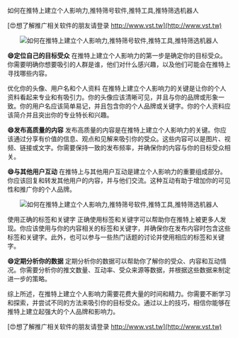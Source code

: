 如何在推特上建立个人影响力,推特筛号软件,推特工具,推特筛选机器人

[😍想了解推广相关软件的朋友请登录 http://www.vst.tw](http://www.vst.tw)

 <center><img src="https://vst.tw/MP4/tuiguang/png/3.png" alt="如何在推特上建立个人影响力,推特筛号软件,推特工具,推特筛选机器人"></center>

**😄定位自己的目标受众**
在推特上建立个人影响力的第一步是确定你的目标受众。你需要明确你想要吸引的人群是谁，他们对什么感兴趣，以及他们可能会在推特上寻找哪些内容。

优化你的头像、用户名和个人资料
在推特上建立个人影响力的关键是让你的个人资料看起来专业和有吸引力。你的头像应该清晰可见，并且与你的品牌或形象一致。你的用户名应该简单易记，并且包含你的个人品牌或关键字。你的个人资料应该简介并且突出你的专业特长和兴趣。

**😄发布高质量的内容**
发布高质量的内容是在推特上建立个人影响力的关键。你应该通过分享有价值的信息、观点和见解来吸引你的受众。这些内容可以是图片、视频、链接或文字。你需要保持一致的发布频率，并确保你的内容与你的目标受众相关。

**😄与其他用户互动**
在推特上与其他用户互动是建立个人影响力的重要组成部分。你应该回复和转发其他用户的内容，并与他们交流。这种互动有助于增加你的可见性和推广你的个人品牌。

 <center><img src="https://vst.tw/MP4/tuiguang/png/0.png" alt="如何在推特上建立个人影响力,推特筛号软件,推特工具,推特筛选机器人"></center>

使用正确的标签和关键字
正确使用标签和关键字可以帮助你在推特上被更多人发现。你应该使用与你的内容相关的标签和关键字，并确保你在发布内容时包含这些标签和关键字。此外，也可以参与一些热门话题的讨论并使用相应的标签和关键字。

**😄定期分析你的数据**
定期分析你的数据可以帮助你了解你的受众、内容和互动情况。你需要分析你的推文数量、互动率、受众来源等数据，并根据这些数据来制定进一步的策略。

综上所述，在推特上建立个人影响力需要花费大量的时间和精力。你需要不断学习和探索，并尝试不同的方法来吸引你的目标受众。通过以上的技巧，相信你能够在推特上建立起强大的个人品牌和影响力。

[😍想了解推广相关软件的朋友请登录 http://www.vst.tw](http://www.vst.tw)




